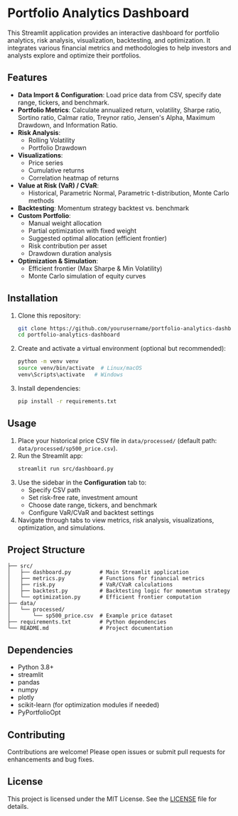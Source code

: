 # Portfolio Analytics Dashboard

This Streamlit application provides an interactive dashboard for portfolio analytics, risk analysis, visualization, backtesting, and optimization. It integrates various financial metrics and methodologies to help investors and analysts explore and optimize their portfolios.

## Features

- **Data Import & Configuration**: Load price data from CSV, specify date range, tickers, and benchmark.
- **Portfolio Metrics**: Calculate annualized return, volatility, Sharpe ratio, Sortino ratio, Calmar ratio, Treynor ratio, Jensen's Alpha, Maximum Drawdown, and Information Ratio.
- **Risk Analysis**:
  - Rolling Volatility
  - Portfolio Drawdown
- **Visualizations**:
  - Price series
  - Cumulative returns
  - Correlation heatmap of returns
- **Value at Risk (VaR) / CVaR**:
  - Historical, Parametric Normal, Parametric t-distribution, Monte Carlo methods
- **Backtesting**: Momentum strategy backtest vs. benchmark
- **Custom Portfolio**:
  - Manual weight allocation
  - Partial optimization with fixed weight
  - Suggested optimal allocation (efficient frontier)
  - Risk contribution per asset
  - Drawdown duration analysis
- **Optimization & Simulation**:
  - Efficient frontier (Max Sharpe & Min Volatility)
  - Monte Carlo simulation of equity curves

## Installation

1. Clone this repository:
   ```bash
   git clone https://github.com/yourusername/portfolio-analytics-dashboard.git
   cd portfolio-analytics-dashboard
   ```
2. Create and activate a virtual environment (optional but recommended):
   ```bash
   python -m venv venv
   source venv/bin/activate  # Linux/macOS
   venv\Scripts\activate   # Windows
   ```
3. Install dependencies:
   ```bash
   pip install -r requirements.txt
   ```

## Usage

1. Place your historical price CSV file in `data/processed/` (default path: `data/processed/sp500_price.csv`).
2. Run the Streamlit app:
   ```bash
   streamlit run src/dashboard.py
   ```
3. Use the sidebar in the **Configuration** tab to:
   - Specify CSV path
   - Set risk-free rate, investment amount
   - Choose date range, tickers, and benchmark
   - Configure VaR/CVaR and backtest settings
4. Navigate through tabs to view metrics, risk analysis, visualizations, optimization, and simulations.

## Project Structure

```
├── src/
│   ├── dashboard.py         # Main Streamlit application
│   ├── metrics.py           # Functions for financial metrics
│   ├── risk.py              # VaR/CVaR calculations
│   ├── backtest.py          # Backtesting logic for momentum strategy
│   └── optimization.py      # Efficient frontier computation
├── data/
│   └── processed/
│       └── sp500_price.csv  # Example price dataset
├── requirements.txt         # Python dependencies
└── README.md                # Project documentation
```

## Dependencies

- Python 3.8+
- streamlit
- pandas
- numpy
- plotly
- scikit-learn (for optimization modules if needed)
- PyPortfolioOpt

## Contributing

Contributions are welcome! Please open issues or submit pull requests for enhancements and bug fixes.

## License

This project is licensed under the MIT License. See the [LICENSE](LICENSE) file for details.

